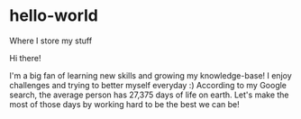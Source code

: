 # hello-world
Where I store my stuff

Hi there!

I'm a big fan of learning new skills and growing my knowledge-base! I enjoy challenges and trying to better myself everyday :)
According to my Google search, the average person has 27,375 days of life on earth. Let's make the most of those days by working hard to be the best we can be!
